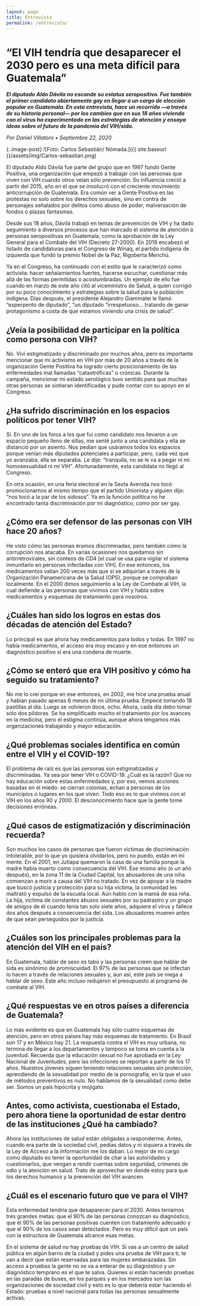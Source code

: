 ```yaml
---
layout: page
title: Entrevista
permalink: /entrevista/
---
```


# “El VIH tendría que desaparecer el 2030 pero es una meta difícil para Guatemala”

**_El diputado Aldo Dávila no esconde su estatus seropositivo. Fue también el primer candidato abiertamente *gay* en llegar a un cargo de elección popular en Guatemala. En esta entrevista, hace un recorrido —a través de su historia personal— por los cambios que en sus 18 años viviendo con el virus ha experimentado en las estrategias de atención y ensaya ideas sobre el futuro de la pandemia del VIH/sida._**

*Por Daniel Villatoro • Septiembre 22, 2020* 

{:.image-post}
![Foto: Carlos Sebastián/ Nómada.]({{ site.baseurl }}/assets/img/Carlos-sebastian.png)

El diputado Aldo Dávila fue parte del grupo que en 1997 fundó Gente Positiva, una organización que empezó a trabajar con las personas que viven con VIH cuando otros veían sólo prevención. Su influencia creció a partir del 2015, año en el que se involucró con el creciente movimiento anticorrupción de Guatemala. Era común ver a Gente Positiva en las protestas no solo sobre los derechos sexuales, sino en contra de personajes señalados por delitos como abuso de poder, malversación de fondos o plazas fantasmas.

Desde sus 18 años, Dávila trabajó en temas de prevención de VIH y ha dado seguimiento a diversos procesos que han marcado el sistema de atención a personas seropositivas en Guatemala, como la aprobación de la Ley General para el Combate del VIH (Decreto 27-2000). En 2019 encabezó el listado de candidaturas para el Congreso de Winaq, el partido indígena de izquierda que fundó la premio Nobel de la Paz, Rigoberta Menchú. 

Ya en el Congreso, ha continuado con el estilo que le caracterizó como activista: hacer señalamientos fuertes, hacerse escuchar, cuestionar más allá de las formas permitidas o acostumbradas. Un ejemplo de ello fue cuando en marzo de este año citó al viceministro de Salud, a quien corrigió por su poco conocimiento y estrategias sobre la salud para la población indígena. Días después, el presidente Alejandro Giammatei le llamó “esperpento de diputado”, “un diputado “irrespetuoso… tratando de ganar protagonismo a costa de que estamos viviendo una crisis de salud”. 

## ¿Veía la posibilidad de participar en la política como persona con VIH? 
No. Viví estigmatizado y discriminado por muchos años, pero es importante mencionar que mi activismo en VIH por más de 20 años a través de la organización Gente Positiva ha logrado cierto posicionamiento de las enfermedades mal llamadas “catastróficas” o crónicas. Durante la campaña, mencionar mi estado serológico tuvo sentido para que muchas otras personas se sintieran identificadas y pude contar con su apoyo en el Congreso. 

## ¿Ha sufrido discriminación en los espacios políticos por tener VIH?
Sí. En uno de los foros a los que fui como candidato nos llevaron a un espacio pequeño lleno de sillas, me senté junto a una candidata y ella se distanció por un asiento. Nos pedían que usáramos todos los espacios porque venían más diputados potenciales a participar, pero, cada vez que yo avanzaba, ella se separaba. Le dije: “tranquila, no se le va a pegar ni mi homosexualidad ni mi VIH”. Afortunadamente, esta candidata no llegó al Congreso.  

En otra ocasión, en una feria electoral en la Sexta Avenida nos tocó promocionarnos al mismo tiempo que el partido Unionista y alguien dijo: “nos tocó a la par de los sidosos”. Ya en la función política no he encontrado tanta discriminación por mi diagnóstico, como por ser gay.

## ¿Cómo era ser defensor de las personas con VIH hace 20 años?
He visto cómo las personas éramos discriminadas, pero también cómo la corrupción nos atacaba. En varias ocasiones nos quedamos sin antirretrovirales, sin conteos de CD4 [el cual se usa para vigilar el sistema inmunitario en personas infectadas con VIH]. En ese entonces, los medicamentos valían 200 veces más que sí se adquirían a través de la Organización Panamericana de la Salud (OPS), porque se compraban localmente. En el 2000 dimos seguimiento a la Ley de Combate al VIH, la cual defiende a las personas que vivimos con VIH y habla sobre medicamentos y esquemas de tratamiento para nosotros.

## ¿Cuáles han sido los logros en estas dos décadas de atención del Estado?
Lo principal es que ahora hay medicamentos para todos y todas. En 1997 no había medicamentos, el acceso era muy escaso y en ese entonces un diagnóstico positivo sí era una condena de muerte. 

## ¿Cómo se enteró que era VIH positivo y cómo ha seguido su tratamiento?
No me lo creí porque en ese entonces, en 2002, me hice una prueba anual y habían pasado apenas 6 meses de mi última prueba. Empecé tomando 18 pastillas al día. Luego se volvieron doce, ocho. Ahora, cada día debo tomar solo dos píldoras. Se ha simplificado mucho el tratamiento por los avances en la medicina, pero el estigma continúa, aunque ahora tengamos más organizaciones trabajando y mayor educación.

## ¿Qué problemas sociales identifica en común entre el VIH y el COVID-19? 
El problema de raíz es que las personas son estigmatizadas y discriminadas. Ya sea por tener VIH o COVID-19. ¿Cuál es la razón? Que no hay educación sobre estas enfermedades y, por eso, vemos acciones basadas en el miedo: se cierran colonias, echan a personas de los municipios o lugares en los que viven. Todo eso es lo que vivimos con el VIH en los años 90 y 2000. El desconocimiento hace que la gente tome decisiones erróneas.

## ¿Qué casos de estigmatización y discriminación recuerda? 
Son muchos los casos de personas que fueron víctimas de discriminación intolerable, por lo que yo quisiera olvidarlos, pero no puedo, están en mi mente. En el 2001, en Jutiapa quemaron la casa de una familia porque la madre había muerto como consecuencia del VIH. Ese mismo año (o un año después), en la zona 11 de la Ciudad Capital, los abusadores de una niña comienzan a morir a causa del VIH no tratado. En vez de apoyar a la madre que buscó justicia y protección para su hija víctima, la comunidad les maltrató y expulsó de la escuela local. Aún hablo con la mamá de esa niña. La hija, víctima de constantes abusos sexuales por su padrastro y un grupo de amigos de él cuando tenía tan solo siete años, adquiere el virus y fallece dos años después a consecuencia del sida. Los abusadores mueren antes de que sean perseguidos por la justicia. 

## ¿Cuáles son los principales problemas para la atención del VIH en el país?
En Guatemala, hablar de sexo es tabú y las personas creen que hablar de sida es sinónimo de promiscuidad. El 97% de las personas que se infectan lo hacen a través de relaciones sexuales y, aun así, este país se niega a hablar de sexo. Este año incluso redujeron el presupuesto al programa de combate al VIH. 

## ¿Qué respuestas ve en otros países a diferencia de Guatemala?
Lo más evidente es que en Guatemala hay sólo cuatro esquemas de atención, pero en otros países hay más esquemas de tratamiento. En Brasil son 17 y en México hay 21. La respuesta contra el VIH es muy urbana, no termina de llegar a los departamentos y tampoco se toma en cuenta a la juventud. Recuerda que la educación sexual no fue aprobada en la Ley Nacional de Juventudes, pero las infecciones se reportan a partir de los 17 años. Nuestros jóvenes siguen teniendo relaciones sexuales sin protección, aprendiendo de la sexualidad por medio de la pornografía, en la que el uso de métodos preventivos es nulo. No hablamos de la sexualidad como debe ser. Somos un país hipócrita y mojigato.

## Antes, como activista, cuestionaba el Estado, pero ahora tiene la oportunidad de estar dentro de las instituciones ¿Qué ha cambiado? 
Ahora las instituciones de salud están obligadas a responderme. Antes, cuando era parte de la sociedad civil, pedías datos y ni siquiera a través de la Ley de Acceso a la Información me los daban. Lo mejor de mi cargo como diputado es tener la oportunidad de citar a las autoridades y cuestionarlos, que vengan a rendir cuentas sobre seguridad, crímenes de odio y la atención en salud. Trato de aprovechar en donde estoy para que los derechos humanos y la prevención del VIH avancen. 

## ¿Cuál es el escenario futuro que ve para el VIH?
Esta enfermedad tendría que desaparecer para el 2030. Antes teníamos tres grandes metas: que el 90% de las personas conozcan su diagnóstico, que el 90% de las personas positivas cuenten con tratamiento adecuado y que el 90% de los casos sean detectados. Pero es muy difícil que un país con la estructura de Guatemala alcance esas metas. 

En el sistema de salud no hay pruebas de VIH. Si vas a un centro de salud pública en algún barrio de la ciudad y pides una prueba de VIH para ti, te van a decir que están reservadas para las mujeres embarazadas. Sin acceso a pruebas la gente no se va a enterar de su diagnóstico y un diagnóstico temprano es el que te salva. Quienes sí están haciendo pruebas en las paradas de buses, en los parques y en los mercados son las organizaciones de sociedad civil y esto es lo que debería estar haciendo el Estado: pruebas a nivel nacional para todas las personas sexualmente activas. 
